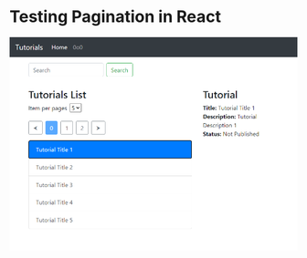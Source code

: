 # Testing Pagination in React

<img src="https://github.com/YogeshKadu/react-pagination/blob/main/public/index.png" alt="Snake animation" />
